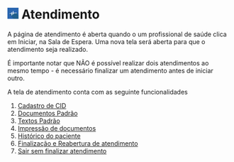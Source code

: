 # <img src=../img/logo.png height=25> Atendimento

A página de atendimento é aberta quando o um profissional de saúde clica em Iniciar, na Sala de Espera.
Uma nova tela será aberta para que o atendimento seja realizado.

É importante notar que NÃO é possível realizar dois atendimentos ao mesmo tempo - é necessário finalizar um atendimento antes de iniciar outro.

A tela de atendimento conta com as seguinte funcionalidades

1. [Cadastro de CID](cid.md)
2. [Documentos Padrão](documentos.md)
3. [Textos Padrão](snipets.md)
4. [Impressão de documentos](impressao.md)
5. [Histórico do paciente](historico.md)
6. [Finalização e Reabertura de atendimento](reiniciar_sessao.md)
7. [Sair sem finalizar atendimento](sair.md)

